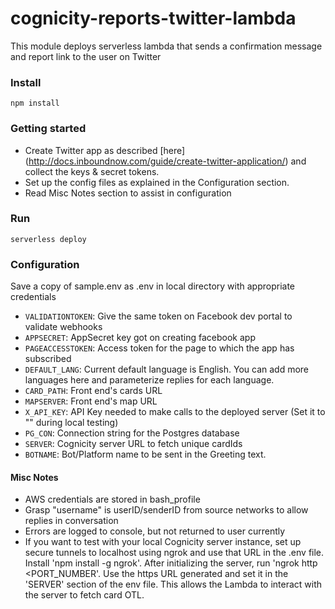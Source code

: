 # cognicity-reports-twitter-lambda
This module deploys serverless lambda that sends a confirmation message and report link to the user on Twitter

### Install
`npm install`

### Getting started
* Create Twitter app as described [here] (http://docs.inboundnow.com/guide/create-twitter-application/) and collect the keys & secret tokens.
* Set up the config files as explained in the Configuration section.
* Read Misc Notes section to assist in configuration

### Run
`serverless deploy`

### Configuration
Save a copy of sample.env as .env in local directory with appropriate credentials

* `VALIDATIONTOKEN`: Give the same token on Facebook dev portal to validate webhooks
* `APPSECRET`: AppSecret key got on creating facebook app
* `PAGEACCESSTOKEN`: Access token for the page to which the app has subscribed
* `DEFAULT_LANG`: Current default language is English. You can add more languages here and parameterize replies for each language.
* `CARD_PATH`: Front end's cards URL
* `MAPSERVER`: Front end's map URL
* `X_API_KEY`: API Key needed to make calls to the deployed server (Set it to "" during local testing)
* `PG_CON`: Connection string for the Postgres database
* `SERVER`: Cognicity server URL to fetch unique cardIds
* `BOTNAME`: Bot/Platform name to be sent in the Greeting text.

#### Misc Notes
- AWS credentials are stored in bash_profile
- Grasp "username" is userID/senderID from source networks to allow replies in conversation
- Errors are logged to console, but not returned to user currently
- If you want to test with your local Cognicity server instance, set up secure tunnels to localhost using ngrok and use that URL in the .env file. Install 'npm install -g ngrok'. After initializing the server, run 'ngrok http <PORT_NUMBER'. Use the https URL generated and set it in the 'SERVER' section of the env file. This allows the Lambda to interact with the server to fetch card OTL.
